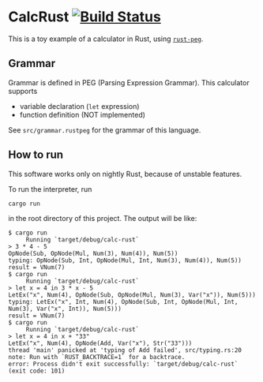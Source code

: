 # CalcRust [![Build Status](https://travis-ci.org/koba-e964/calc-rust.svg?branch=master)](https://travis-ci.org/koba-e964/calc-rust)


This is a toy example of a calculator in Rust, using [`rust-peg`](https://github.com/kevinmehall/rust-peg).

## Grammar
Grammar is defined in PEG (Parsing Expression Grammar).
This calculator supports

- variable declaration (`let` expression)
- function definition (NOT implemented)

See `src/grammar.rustpeg` for the grammar of this language.

## How to run
This software works only on nightly Rust, because of unstable features.

To run the interpreter, run
```
cargo run
```
in the root directory of this project. The output will be like:
```
$ cargo run
     Running `target/debug/calc-rust`
> 3 * 4 - 5
OpNode(Sub, OpNode(Mul, Num(3), Num(4)), Num(5))
typing: OpNode(Sub, Int, OpNode(Mul, Int, Num(3), Num(4)), Num(5))
result = VNum(7)
$ cargo run
     Running `target/debug/calc-rust`
> let x = 4 in 3 * x - 5
LetEx("x", Num(4), OpNode(Sub, OpNode(Mul, Num(3), Var("x")), Num(5)))
typing: LetEx("x", Int, Num(4), OpNode(Sub, Int, OpNode(Mul, Int, Num(3), Var("x", Int)), Num(5)))
result = VNum(7)
$ cargo run
     Running `target/debug/calc-rust`
> let x = 4 in x + "33"
LetEx("x", Num(4), OpNode(Add, Var("x"), Str("33")))
thread 'main' panicked at 'typing of Add failed', src/typing.rs:20
note: Run with `RUST_BACKTRACE=1` for a backtrace.
error: Process didn't exit successfully: `target/debug/calc-rust` (exit code: 101)
```